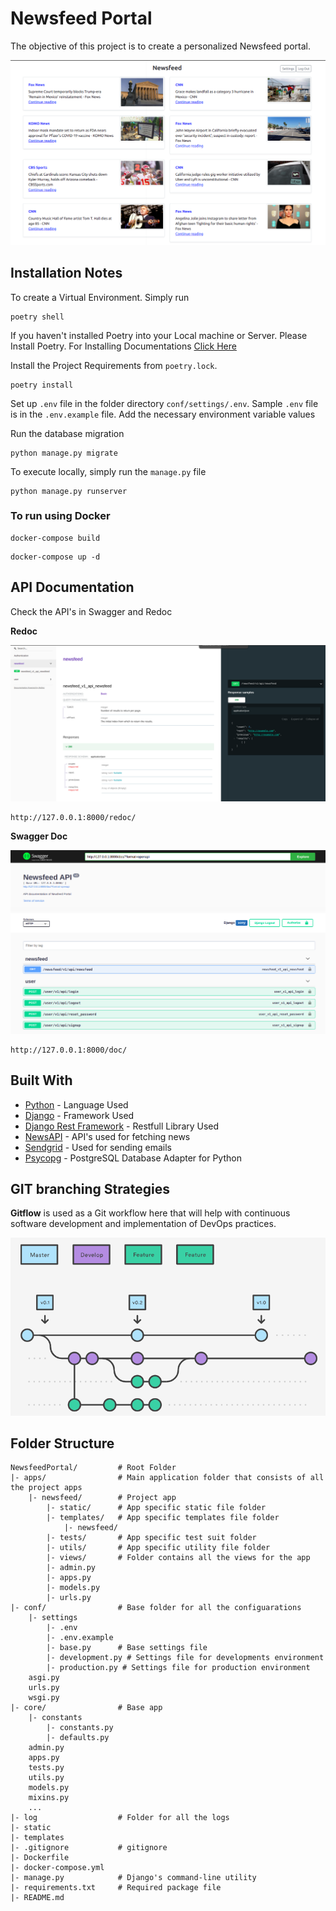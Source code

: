 # Newsfeed Portal

The objective of this project is to create a personalized Newsfeed portal.

![newsfeed](readme/newsfeed.png)


## Installation Notes

To create a Virtual Environment. Simply run

```
poetry shell
```

If you haven't installed Poetry into your Local machine or Server. Please Install Poetry. For Installing Documentations [Click Here](https://python-poetry.org/docs/#installation)

Install the Project Requirements from ``poetry.lock``.

```
poetry install
```

Set up ``.env`` file in the folder directory ``conf/settings/.env``. Sample ``.env`` file is in the ``.env.example`` file. Add the necessary environment variable values

Run the database migration

```
python manage.py migrate
```

To execute locally, simply run the ``manage.py`` file

```
python manage.py runserver
```

### To run using Docker

```
docker-compose build
```

```
docker-compose up -d
```

## API Documentation

Check the API's in Swagger and Redoc

**Redoc**

![Redoc](readme/redoc.png)

```
http://127.0.0.1:8000/redoc/
```

**Swagger Doc**

![Swagger](readme/swagger.png)

```
http://127.0.0.1:8000/doc/
```

## Built With

* [Python](https://www.python.org/) - Language Used
* [Django](https://www.djangoproject.com/) - Framework Used
* [Django Rest Framework](https://www.djangoproject.com/) - Restfull Library Used
* [NewsAPI](https://newsapi.org/) - API's used for fetching news
* [Sendgrid](https://sendgrid.com/) - Used for sending emails
* [Psycopg](https://www.psycopg.org/docs/) - PostgreSQL Database Adapter for Python

## GIT branching Strategies
**Gitflow** is used as a Git workflow here that will help with continuous software development and implementation of DevOps practices.

![Gitflow](gitflow.png)

## Folder Structure

```
NewsfeedPortal/         # Root Folder
|- apps/                # Main application folder that consists of all the project apps
    |- newsfeed/        # Project app
        |- static/      # App specific static file folder
        |- templates/   # App specific templates file folder
            |- newsfeed/
        |- tests/       # App specific test suit folder
        |- utils/       # App specific utility file folder
        |- views/       # Folder contains all the views for the app
        |- admin.py
        |- apps.py
        |- models.py
        |- urls.py
|- conf/                # Base folder for all the configuarations
    |- settings
        |- .env
        |- .env.example
        |- base.py      # Base settings file
        |- development.py # Settings file for developments environment
        |- production.py # Settings file for production environment
    asgi.py
    urls.py
    wsgi.py
|- core/                # Base app
    |- constants
        |- constants.py
        |- defaults.py
    admin.py
    apps.py
    tests.py
    utils.py
    models.py
    mixins.py
    ...
|- log                  # Folder for all the logs
|- static
|- templates
|- .gitignore           # gitignore
|- Dockerfile
|- docker-compose.yml
|- manage.py            # Django's command-line utility
|- requirements.txt     # Required package file
|- README.md
```
